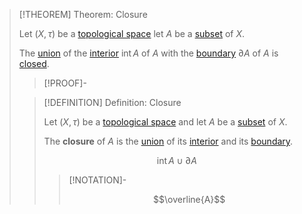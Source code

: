 >[!THEOREM] Theorem: Closure
>
>Let $(X, \tau)$ be a [topological space](../Topological%20Space.md) let $A$ be a [subset](../../Set%20Theory/Subset.md) of $X$.
>
>The [union](../../Set%20Theory/Operations%20with%20Sets/Union.md) of the [interior](Interior/Interior.md) $\operatorname{int} A$ of $A$ with the [boundary](Interior,%20Exterior,%20Boundary/Boundary.md) $\partial A$ of $A$ is [closed](../Topologies/Closed%20Subset.md).
>
>>[!PROOF]-
>>
>>
>>
>
>>[!DEFINITION] Definition: Closure
>>
>>Let $(X, \tau)$ be a [topological space](../Topological%20Space.md) and let $A$ be a [subset](../../Set%20Theory/Subset.md) of $X$.
>>
>>The **closure** of $A$ is the [union](../../Set%20Theory/Operations%20with%20Sets/Union.md) of its [interior](Interior/Interior.md) and its [boundary](Interior,%20Exterior,%20Boundary/Boundary.md).
>>
>>$$\operatorname{int} A \cup \partial A$$
>>
>>>[!NOTATION]-
>>>
>>>$$\overline{A}$$
>>>
>>
>